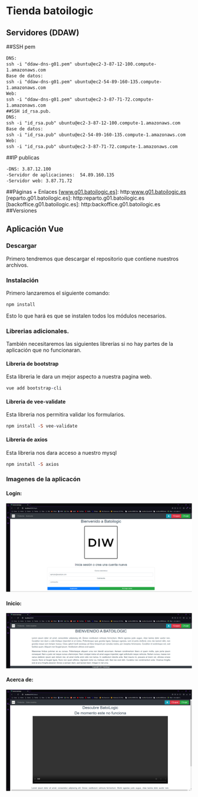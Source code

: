 # Tienda batoilogic
## Servidores (DDAW)
##SSH pem
```
DNS:
ssh -i "ddaw-dns-g01.pem" ubuntu@ec2-3-87-12-100.compute-1.amazonaws.com
Base de datos:
ssh -i "ddaw-dns-g01.pem" ubuntu@ec2-54-89-160-135.compute-1.amazonaws.com
Web:
ssh -i "ddaw-dns-g01.pem" ubuntu@ec2-3-87-71-72.compute-1.amazonaws.com
##SSH id_rsa.pub.
DNS:
ssh -i "id_rsa.pub" ubuntu@ec2-3-87-12-100.compute-1.amazonaws.com
Base de datos:
ssh -i "id_rsa.pub" ubuntu@ec2-54-89-160-135.compute-1.amazonaws.com
Web:
ssh -i "id_rsa.pub" ubuntu@ec2-3-87-71-72.compute-1.amazonaws.com
```
##IP publicas
```
-DNS: 3.87.12.100
-Servidor de aplicaciones:  54.89.160.135
-Servidor web: 3.87.71.72
```
##Páginas + Enlaces
[www.g01.batoilogic.es]: http:www.g01.batoilogic.es
[reparto.g01.batoilogic.es]: http:reparto.g01.batoilogic.es
[backoffice.g01.batoilogic.es]: http:backoffice.g01.batoilogic.es
##Versiones

## Aplicación Vue
### Descargar
Primero tendremos que descargar el repositorio que contiene nuestros archivos.

### Instalación
Primero lanzaremos el siguiente comando: 
```prolog
npm install
```
Esto lo que hará es que se instalen todos los módulos necesarios.

### Librerias adicionales.
También necesitaremos las siguientes librerías si no hay partes de la aplicación que no funcionaran. 

#### Libreria de bootstrap
Esta libreria le dara un mejor aspecto a nuestra pagina web.
```prolog
vue add bootstrap-cli
```

#### Libreria de vee-validate
Esta libreria nos permitira validar los formularios.
```prolog
npm install -S vee-validate
```

#### Libreria de axios
Esta libreria nos dara acceso a nuestro mysql
```prolog
npm install -S axios
```

### Imagenes de la aplicacón
#### Login:
![Log In](https://github.com/leshrike/tienda-batoilogic/blob/master/imagenes/BatoiLogic-Login.png)
#### Inicio:
![Inicio](https://github.com/leshrike/tienda-batoilogic/blob/master/imagenes/BatoiLogic-Inicio.png)
#### Acerca de:
![About us](https://github.com/leshrike/tienda-batoilogic/blob/master/imagenes/BatoiLogic-AboutUs.png)
